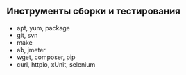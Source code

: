 ## Инструменты сборки и тестирования

- apt, yum, package
- git, svn
- make
- ab, jmeter
- wget, composer, pip
- curl, httpio, xUnit, selenium
